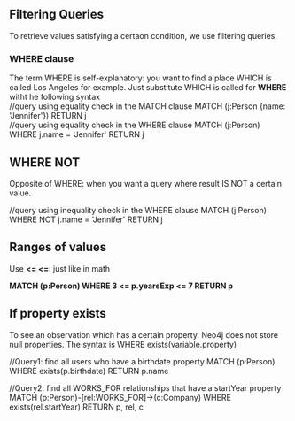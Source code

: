 ## Filtering Queries

To retrieve values satisfying a certaon condition, we use filtering queries.
<br>
### WHERE clause

The term WHERE is self-explanatory: you want to find a place WHICH is called Los Angeles for example.
Just substitute WHICH is called for **WHERE** witht he following syntax
<br>
//query using equality check in the MATCH clause
MATCH (j:Person {name: 'Jennifer'})
RETURN j
<br>
//query using equality check in the WHERE clause
MATCH (j:Person)
WHERE j.name = 'Jennifer'
RETURN j

## WHERE NOT

Opposite of WHERE: when you want a query where result IS NOT a certain value.

//query using inequality check in the WHERE clause
MATCH (j:Person)
WHERE NOT j.name = 'Jennifer'
RETURN j

## Ranges of values

Use **<= <item> <=**: just like in math

**MATCH (p:Person)
WHERE 3 <= p.yearsExp <= 7
RETURN p**

## If property exists

To see an observation which has a certain property.
Neo4j does not store null properties. The syntax is WHERE exists(variable.property)

//Query1: find all users who have a birthdate property
MATCH (p:Person)
WHERE exists(p.birthdate)
RETURN p.name

//Query2: find all WORKS_FOR relationships that have a startYear property
MATCH (p:Person)-[rel:WORKS_FOR]->(c:Company)
WHERE exists(rel.startYear)
RETURN p, rel, c

